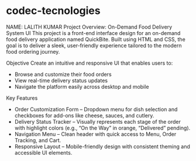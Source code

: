 # codec-tecnologies
NAME: LALITH KUMAR
 Project Overview: On-Demand Food Delivery System UI
This project is a front-end interface design for an on-demand food delivery application named QuickBite. Built using HTML and CSS, the goal is to deliver a sleek, user-friendly experience tailored to the modern food ordering journey.

 Objective
Create an intuitive and responsive UI that enables users to:
- Browse and customize their food orders
- View real-time delivery status updates
- Navigate the platform easily across desktop and mobile

 Key Features
- Order Customization Form – Dropdown menu for dish selection and checkboxes for add-ons like cheese, sauces, and cutlery.
- Delivery Status Tracker – Visually represents each stage of the order with highlight colors (e.g., “On the Way” in orange, “Delivered” pending).
- Navigation Menu – Clean header with quick access to Menu, Order Tracking, and Cart.
- Responsive Layout – Mobile-friendly design with consistent theming and accessible UI elements.
